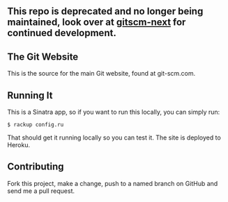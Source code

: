 ## This repo is deprecated and no longer being maintained, look over at [gitscm-next](https://github.com/github/gitscm-next) for continued development.

## The Git Website ##

This is the source for the main Git website, found at git-scm.com.

## Running It ##

This is a Sinatra app, so if you want to run this locally, you can simply run:

    $ rackup config.ru

That should get it running locally so you can test it.  The site is deployed to Heroku.

## Contributing ##

Fork this project, make a change, push to a named branch on GitHub and send me a pull request.


